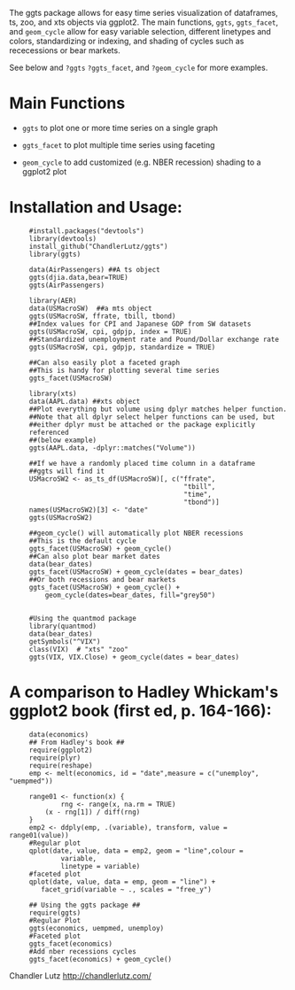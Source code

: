 The ggts package allows for easy time series visualization of
dataframes, ts, zoo, and xts objects via ggplot2.  The main functions,
`ggts`, `ggts_facet`, and `geom_cycle` allow for easy variable
selection, different linetypes and colors, standardizing or indexing,
and shading of cycles such as rececessions or bear markets.

See below and `?ggts` `?ggts_facet`, and `?geom_cycle` for more
examples.

# Main Functions

* `ggts` to plot one or more time series on a single graph

* `ggts_facet` to plot multiple time series using faceting

* `geom_cycle` to add customized (e.g. NBER recession) shading to a ggplot2 plot


# Installation and Usage:

	     #install.packages("devtools")
	     library(devtools)
	     install_github("ChandlerLutz/ggts")
	     library(ggts)

	     data(AirPassengers) ##A ts object
	     ggts(djia.data,bear=TRUE)
	     ggts(AirPassengers)

		 library(AER)
		 data(USMacroSW)  ##a mts object
		 ggts(USMacroSW, ffrate, tbill, tbond)
		 ##Index values for CPI and Japanese GDP from SW datasets
		 ggts(USMacroSW, cpi, gdpjp, index = TRUE)
		 ##Standardized unemployment rate and Pound/Dollar exchange rate
		 ggts(USMacroSW, cpi, gdpjp, standardize = TRUE)

		 ##Can also easily plot a faceted graph
		 ##This is handy for plotting several time series
		 ggts_facet(USMacroSW)

		 library(xts)
		 data(AAPL.data) ##xts object
		 ##Plot everything but volume using dplyr matches helper function.
         ##Note that all dplyr select helper functions can be used, but
		 ##either dplyr must be attached or the package explicitly
		 referenced
		 ##(below example)
		 ggts(AAPL.data, -dplyr::matches("Volume"))

		 ##If we have a randomly placed time column in a dataframe
		 ##ggts will find it
		 USMacroSW2 <- as_ts_df(USMacroSW)[, c("ffrate",
		                                        "tbill",
												"time",
												"tbond")]
	     names(USMacroSW2)[3] <- "date"
		 ggts(USMacroSW2)

	     ##geom_cycle() will automatically plot NBER recessions
		 ##This is the default cycle
		 ggts_facet(USMacroSW) + geom_cycle()
		 ##Can also plot bear market dates
		 data(bear_dates)
		 ggts_facet(USMacroSW) + geom_cycle(dates = bear_dates)
	     ##Or both recessions and bear markets
		 ggts_facet(USMacroSW) + geom_cycle() +
		     geom_cycle(dates=bear_dates, fill="grey50")


	     #Using the quantmod package
	     library(quantmod)
		 data(bear_dates)
	     getSymbols("^VIX")
	     class(VIX)  # "xts" "zoo"
	     ggts(VIX, VIX.Close) + geom_cycle(dates = bear_dates)


# A comparison to Hadley Whickam's ggplot2 book  (first ed, p. 164-166):

	     data(economics)
  	     ## From Hadley's book ##
	     require(ggplot2)
	     require(plyr)
	     require(reshape)
	     emp <- melt(economics, id = "date",measure = c("unemploy", "uempmed"))

	     range01 <- function(x) {
	     	     rng <- range(x, na.rm = TRUE)
		     (x - rng[1]) / diff(rng)
	     }
	     emp2 <- ddply(emp, .(variable), transform, value = range01(value))
	     #Regular plot
	     qplot(date, value, data = emp2, geom = "line",colour =
	     	     variable,
				 linetype = variable)
	     #faceted plot
	     qplot(date, value, data = emp, geom = "line") +
		    facet_grid(variable ~ ., scales = "free_y")

	     ## Using the ggts package ##
	     require(ggts)
	     #Regular Plot
	     ggts(economics, uempmed, unemploy)
	     #Faceted plot
	     ggts_facet(economics)
		 #Add nber recessions cycles
		 ggts_facet(economics) + geom_cycle()



Chandler Lutz
http://chandlerlutz.com/
